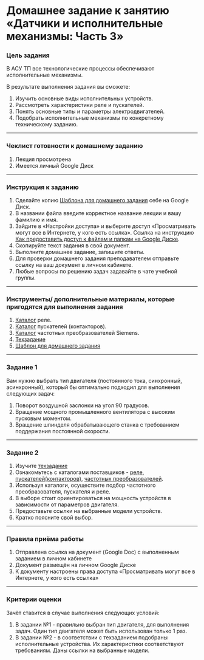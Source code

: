 # Домашнее задание к занятию «Датчики и исполнительные механизмы: Часть 3»

### Цель задания
В АСУ ТП все технологические процессы обеспечивают исполнительные механизмы.

В результате выполнения задания вы сможете:

1. Изучить основные виды исполнительных устройств.
2. Рассмотреть характеристики реле и пускателей.
3. Понять основные типы и параметры электродвигателей.
4. Подобрать исполнительные механизмы по конкретному техническому заданию.


------

### Чеклист готовности к домашнему заданию

1. Лекция просмотрена
2. Имеется личный Google Диск


------

### Инструкция к заданию

1. Сделайте копию [Шаблона для домашнего задания](https://docs.google.com/document/d/1mjdUlFOYwbHbsFMaw5j00Hj7uYK84-onSI-JmIX4f1M/edit?usp=sharing) себе на Google Диск.
2. В названии файла введите корректное название лекции и вашу фамилию и имя.
3. Зайдите в «Настройки доступа» и выберите доступ «Просматривать могут все в Интернете, у кого есть ссылка». Ссылка на инструкцию [Как предоставить доступ к файлам и папкам на Google Диске](https://support.google.com/docs/answer/2494822?hl=ru&co=GENIE.Platform%3DDesktop).
4. Скопируйте текст задания в свой документ.
5. Выполните домашнее задание, запишите ответы.
6. Для проверки домашнего задания преподавателем отправьте ссылку на ваш документ в личном кабинете.
7. Любые вопросы по решению задач задавайте в чате учебной группы.

------

### Инструменты/ дополнительные материалы, которые пригодятся для выполнения задания

1. [Каталог](https://phoenix-contact.ru/catalog/releynye_moduli/ "Каталог Реле") реле.
2. [Каталог](https://e-catalogue.legrand.ru/catalog/silovoe-i-zashchitno-kommutatsionnoe-oborudovanie/ctx-sup3-promyshlennye-kontaktory/trekhpolyusnye-promyshlennye-kontaktory-ctx-sup3/ "Каталог пускателей") пускателей (контакторов).
2. [Каталог](https://www.siemens-ru.com/taxonomy/term/289 "Каталог Преобразователей частоты") частотных преобразователей Siemens. 
3. [Техзадание](https://docs.google.com/document/d/1TmWtAenr3f72ayAz6cu18-bOUhQRqqcRWHZ82FtJMzM/edit?usp=sharing "Техзадание")
4. [Шаблон для домашнего задания](https://docs.google.com/document/d/1mjdUlFOYwbHbsFMaw5j00Hj7uYK84-onSI-JmIX4f1M/edit?usp=sharing) 

------

### Задание 1

Вам нужно выбрать тип двигателя (постоянного тока, синхронный, асинхронный), который бы оптимально подходил для выполнения следующих задач:
1. Поворот воздушной заслонки на угол 90 градусов.
2. Вращение мощного промышленного вентилятора с высоким пусковым моментом.
3. Вращение шпинделя обрабатывающего станка с требованием поддержания постоянной скорости.

------

### Задание 2

1. Изучите [техзадание](https://docs.google.com/document/d/1TmWtAenr3f72ayAz6cu18-bOUhQRqqcRWHZ82FtJMzM/edit?usp=sharing "Техзадание")
2. Ознакомьтесь с каталогами поставщиков - [реле](https://phoenix-contact.ru/catalog/releynye_moduli/ "Каталог Реле"), [пускателей(контакторов)](https://e-catalogue.legrand.ru/catalog/silovoe-i-zashchitno-kommutatsionnoe-oborudovanie/ctx-sup3-promyshlennye-kontaktory/trekhpolyusnye-promyshlennye-kontaktory-ctx-sup3/ "Каталог пускателей"), [частотных преобразователей](https://www.siemens-ru.com/taxonomy/term/289 "Каталог Преобразователей частоты").
3. Используя каталоги, осуществите подбор частотного преобразователя, пускателя и реле.
4. В выборе стоит ориентироваться на мощность устройств в зависимости от параметров двигателя.
5. Предоставьте ссылки на выбранные модели устройств.
6. Кратко поясните свой выбор.

------

### Правила приёма работы

1. Отправлена ссылка на документ (Google Doc) с выполненным заданием в личном кабинете
2. Документ размещён на личном Google Диске
3. К документу настроены права доступа «Просматривать могут все в Интернете, у кого есть ссылка»

------

### Критерии оценки

Зачёт ставится в случае выполнения следующих условий:  
1. В задании №1 - правильно выбран тип двигателя, для выполнения задач. Один тип двигателя может быть использован только 1 раз. 
2. В задании №2 - в соответствии с техзаданием подобраны исполнительные устройства. Их характеристики соответствуют требованиям. Даны ссылки на выбранные модели.


